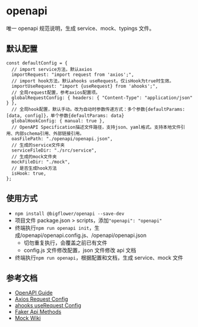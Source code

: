 # openapi

唯一 openapi 规范说明，生成 service、mock、typings 文件。

## 默认配置

```配置说明
const defaultConfig = {
  // import service方法，默认axios
  importRequest: "import request from 'axios';",
  // import hook方法，默认ahooks useRequest。仅isHook为true时生效。
  importUseRequest: "import {useRequest} from 'ahooks';",
  // 全局request配置，参考axios配置项。
  globalRequestConfig: { headers: { "Content-Type": "application/json" } },
  // 全局hook配置，默认手动。改为自动时参数传递方式：多个参数{defaultParams: [data, config]}，单个参数{defaultParams: data}
  globalHookConfig: { manual: true },
  // OpenAPI Specification描述文件路径，支持json、yaml格式。支持本地文件引用、内部schema引用、外部链接引用。
  oasFilePath: "./openapi/openapi.json",
  // 生成的service文件夹
  serviceFileDir: "./src/service",
  // 生成的mock文件夹
  mockFileDir: "./mock",
  // 是否生成hook方法
  isHook: true,
};
```

## 使用方式

- `npm install @bigflower/openapi --save-dev`
- 项目文件 package.json > scripts，添加`"openapi": "openapi"`
- 终端执行`npm run openapi init`，生成/openapi/openapi.config.js、/openapi/openapi.json
  - 切勿重复执行，会覆盖之前已有文件
  - config.js 文件修改配置，json 文件修改 api 文档
- 终端执行`npm run openapi`，根据配置和文档，生成 service、mock 文件

## 参考文档

- [OpenAPI Guide](https://swagger.io/docs/specification/about/)
- [Axios Request Config](https://axios-http.com/docs/req_config)
- [ahooks useRequest Config](https://ahooks.js.org/hooks/async#basic-api)
- [Faker Api Methods](https://github.com/Marak/Faker.js#api-methods)
- [Mock Wiki](https://github.com/nuysoft/Mock/wiki)
